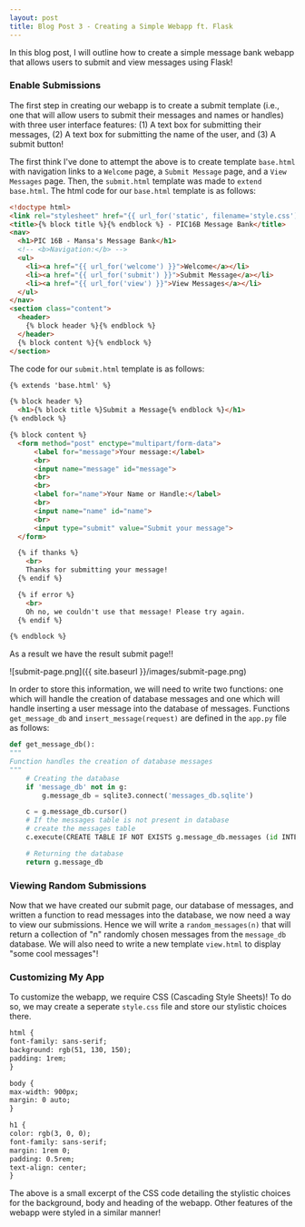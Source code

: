 ```yaml
---
layout: post
title: Blog Post 3 - Creating a Simple Webapp ft. Flask
---
```


In this blog post, I will outline how to create a simple message bank webapp that allows users to submit and view messages using Flask!

### Enable Submissions
The first step in creating our webapp is to create a submit template (i.e., one that will allow users to submit their messages and names or handles) with three user interface features: (1) A text box for submitting their messages, (2) A text box for submitting the name of the user, and (3) A submit button!

The first think I've done to attempt the above is to create template `base.html` with navigation links to a `Welcome` page, a `Submit Message` page, and a `View Messages` page. Then, the `submit.html` template was made to `extend` `base.html`. 
The html code for our `base.html` template is as follows: 
```html
<!doctype html>
<link rel="stylesheet" href="{{ url_for('static', filename='style.css') }}">
<title>{% block title %}{% endblock %} - PIC16B Message Bank</title>
<nav>
  <h1>PIC 16B - Mansa's Message Bank</h1>
  <!-- <b>Navigation:</b> -->
  <ul>
    <li><a href="{{ url_for('welcome') }}">Welcome</a></li>
    <li><a href="{{ url_for('submit') }}">Submit Message</a></li>
    <li><a href="{{ url_for('view') }}">View Messages</a></li>
  </ul>
</nav>
<section class="content">
  <header>
    {% block header %}{% endblock %}
  </header>
  {% block content %}{% endblock %}
</section>
```
The code for our `submit.html` template is as follows: 
```html
{% extends 'base.html' %}

{% block header %}
  <h1>{% block title %}Submit a Message{% endblock %}</h1>
{% endblock %}

{% block content %}
  <form method="post" enctype="multipart/form-data">
      <label for="message">Your message:</label>
      <br>
      <input name="message" id="message">
      <br>
      <br>
      <label for="name">Your Name or Handle:</label>
      <br>
      <input name="name" id="name">
      <br>
      <input type="submit" value="Submit your message">
  </form>

  {% if thanks %}
    <br>
    Thanks for submitting your message!
  {% endif %}

  {% if error %}
    <br>
    Oh no, we couldn't use that message! Please try again.  
  {% endif %}

{% endblock %}
```
As a result we have the result submit page!!

![submit-page.png]({{ site.baseurl }}/images/submit-page.png)

In order to store this information, we will need to write two functions: one which will handle the creation of database messages and one which will handle inserting a user message into the database of messages. Functions `get_message_db` and `insert_message(request)` are defined in the `app.py` file as follows: 

```python
def get_message_db():
"""
Function handles the creation of database messages
"""
    # Creating the database 
    if 'message_db' not in g:
        g.message_db = sqlite3.connect('messages_db.sqlite')

    c = g.message_db.cursor()
    # If the messages table is not present in database
    # create the messages table
    c.execute(CREATE TABLE IF NOT EXISTS g.message_db.messages (id INTEGER PRIMARY KEY AUTOINCREMENT, handle TEXT NOT NULL, message TEXT NOT NULL))

    # Returning the database 
    return g.message_db
```

### Viewing Random Submissions

Now that we have created our submit page, our database of messages, and written a function to read messages into the database, we now need a way to view our submissions. Hence we will write a `random_messages(n)` that will return a collection of "n" randomly chosen messages from the `message_db` database. 
We will also need to write a new template `view.html` to display "some cool messages"!

### Customizing My App

To customize the webapp, we require CSS (Cascading Style Sheets)! To do so, we may create a seperate `style.css` file and store our stylistic choices there. 

```html
html {
font-family: sans-serif;
background: rgb(51, 130, 150);
padding: 1rem;
}

body {
max-width: 900px;
margin: 0 auto;
}

h1 {
color: rgb(3, 0, 0);
font-family: sans-serif;
margin: 1rem 0;
padding: 0.5rem;
text-align: center;
}
```
The above is a small excerpt of the CSS code detailing the stylistic choices for the background, body and heading of the webapp. Other features of the webapp were styled in a similar manner!


